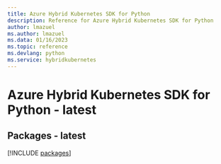```yaml
---
title: Azure Hybrid Kubernetes SDK for Python
description: Reference for Azure Hybrid Kubernetes SDK for Python
author: lmazuel
ms.author: lmazuel
ms.data: 01/16/2023
ms.topic: reference
ms.devlang: python
ms.service: hybridkubernetes
---
```

# Azure Hybrid Kubernetes SDK for Python - latest
## Packages - latest
[!INCLUDE [packages](hybrid-kubernetes-index.md)]